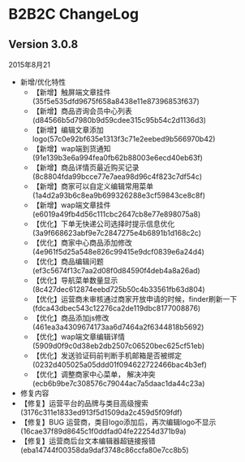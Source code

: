 # B2B2C ChangeLog

## Version 3.0.8
2015年8月21

- 新增/优化特性
  - 【新增】触屏端文章挂件(35f5e535dfd9675f658a8438e11e87396853f637)
  - 【新增】商品咨询会员中心列表(d84566b5d7980b9d59cdee315c95b54c2d1136d3)
  - 【新增】编辑文章添加logo(57c0e92bf635e1313f3c71e2eebed9b566970b42)
  - 【新增】wap端到货通知(91e139b3e6a994fea0fb62b88003e6ecd40eb63f)
  - 【新增】商品详情页最近购买记录(8c8804fda99bcce77e7aea98d96c4f823c7df54c)
  - 【新增】商家可以自定义编辑常用菜单(1a4d2a93b6c8ea9b699326288e3cf59843ce8c8f)
  - 【新增】wap端文章挂件(e6019a49fb4d56c111cbc2647cb8e77e898075a8)
  - 【优化】下单无快递公司选择时提示信息优化(3a9f668623abf9e7c2847275e4b6891b1d168c2c)
  - 【优化】商家中心商品添加修改(4e961f5d25a548e826c99415e9dcf0839e6a24d4)
  - 【优化】商品编辑问题(ef3c5674f13c7aa2d08f0d84590f4deb4a8a26ad)
  - 【优化】导航菜单数量显示(8c427dec612874eebd725b50c4b33561fb63d804)
  - 【优化】运营商未审核通过商家开放申请的时候，finder刷新一下(fdca43dbec543c12276ca2de119dbc8177008876)
  - 【优化】商品添加js修改(461ea3a4309674173aa6d7464a2f6344818b5692)
  - 【优化】wap端文章编辑详情(5909d0f9c0d38eb2db2507c06520bec625cf51eb)
  - 【优化】发送验证码前判断手机邮箱是否被绑定(0232d405025a05ddd01f094622722466bac4b3ef)
  - 【优化】调整商家中心菜单， 解决冲突(ecb6b9be7c308576c79044ac7a5daac1da44c23a)
-  修复内容
  - 【修复】运营平台的品牌与类目高级搜索(3176c311e1833ed913f5d1509da2c459d5f09fdf)
  - 【修复】BUG 运营商，类目logo添加后，再次编辑logo不显示(16cae37f89d8645c1f0ddfad04fe22254d371b9a)
  - 【修复】运营商后台文本编辑器超链接报错(eba14744f00358da9daf3748c86ccfa80e7cc8b5)

